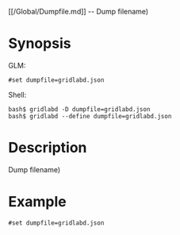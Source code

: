 [[/Global/Dumpfile.md]] -- Dump filename)

# Synopsis
GLM:
~~~
#set dumpfile=gridlabd.json
~~~
Shell:
~~~
bash$ gridlabd -D dumpfile=gridlabd.json
bash$ gridlabd --define dumpfile=gridlabd.json
~~~

# Description

Dump filename)

# Example

~~~
#set dumpfile=gridlabd.json
~~~
